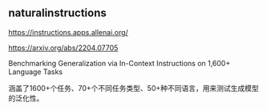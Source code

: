 

## naturalinstructions

https://instructions.apps.allenai.org/


https://arxiv.org/abs/2204.07705

Benchmarking Generalization via In-Context Instructions on 1,600+ Language Tasks

涵盖了1600+个任务、70+个不同任务类型、50+种不同语言，用来测试生成模型的泛化性。

